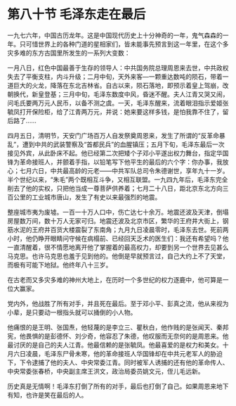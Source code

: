 # 第八十节 毛泽东走在最后

一九七六年，中国古历龙年。这是中国现代历史上十分神奇的一年，鬼气森森的一年。只可惜世界上的各种门道的星相家们，皆未能事先预言到这一年里，在这个多灾多难的东方古国里所发生的一系列大变数：

一月八日，红色中国最善于生存的领导人：中共国务院总理周恩来去世，中共政权失去了平衡支柱，内斗升级；二月中旬，天外来客—一颗重达数吨的陨石，带着一道巨大的火龙，降落在东北吉林省。自古以来，陨石落地，即预示着皇上驾崩，改朝换代，新皇登基；三月中旬，毛泽东数度中风，昏迷不醒。夫人江青又哭又闹，问毛氏要两万元人民币，以备不测之虞。一天，毛泽东醒来，流着眼泪指示爱姬张毓凤打开保险柜，给了江青两万元，并说：她来要这样多钱，是怕我靠不住了，留后路了……

四月五日，清明节，天安门广场百万人自发祭奠周恩来，发生了所谓的“反革命暴乱”，遭到中共的武装警察及“首都民兵”的血腥镇压；五月下旬，毛泽东最后一次接见外宾，从此卧床不起。他已经第二次把矮个子邓小平遂出权力舞台，指定华国锋为革命接班人，并颤着手指，以铅笔写下他平生的最后的六个字：你办事，我放心；七月六日，中共最高龄的元老——中共军队总司令朱德谢世，享年九十一岁。半个世纪以来，“朱毛”两个既相互斗争，又相互联盟。一九四九年后，毛泽东完全削去了他的实权，只把他当成一尊菩萨供养着；七月二十八日，距北京东北方向三百公里的工业城市唐山，发生了有史以来最强烈的地震。

整座城市夷为废墟。一百一十万人口中，伤亡达七十余万。地震还波及天津，倒塌房屋数万间，数十万人无家可归。地震还波及北京市区，繁华的王府井大街上，钢筋水泥的王府井百货大楼震裂了东南角；九月九日凌晨零时，毛泽东去世。死前两小时，他仍睁开眼睛问守候在病榻前、已经回天乏术的医生们：我还有希望吗？他一直清醒着，很不情愿地离开他了掌握着的最高权力，却要到另一个世界去见甚么马克思。也许马克思也羞于见到他的。他倒是早就预言过，自己大约上不了天堂，而极有可能下地狱。他终年八十三岁。

在古老而又多灾多难的神州大地上，在历时一个多世纪的权力逐鹿中，他可算是一位大赢家。

党内外，他战胜了所有对手，并且死在最后。至于邓小平、彭真之流，他从来视为小辈，是只要动一根指头就可以捅倒的小人物。

他痛恨的是王明、张国焘，他轻蔑的是李立三、瞿秋白，他作贱的是张闻天、秦邦宪，他畏惧的是彭德怀、刘少奇，他容忍了朱德，他叹服而无奈何的是周恩来。他最讨厌的是自己的夫人江青。他最信赖的是张毓凤。他最喜爱的是权力和美女。十月六日凌晨，毛泽东尸骨未寒，他的革命接班人华国锋却在中共元老军人的胁迫下，下令逮捕了他的夫人、中央常委江青。同时被军人诱捕的还有他的革命传人、中央常委张春桥，中央副主席王洪文，政治局委员姚文元，侄儿毛远新。

历史真是无情啊！毛泽东打倒了所有的对手，最后也打倒了自己。如果周恩来地下有知，也许是笑在最后的人。

